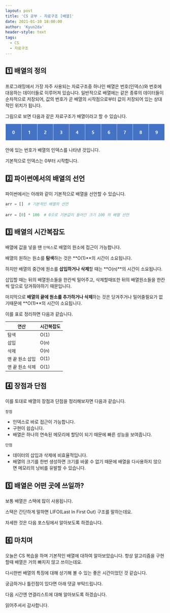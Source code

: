 ```yaml
---
layout: post
title: 'CS 공부 - 자료구조 [배열]'
date: 2021-01-10 18:00:00
author: 'Kyun2da'
header-style: text
tags:
  - CS
  - 자료구조
---
```


<!--
 배열의 정의
 배열의 구현
 배열의 시간복잡도
-->

## 1️⃣ 배열의 정의

프로그래밍에서 가장 자주 사용되는 자료구조중 하나인 배열은 번호(인덱스)와 번호에 대응하는 데이터들로 이루어져 있습니다.
일반적으로 배열에는 같은 종류의 데이터들이 순차적으로 저장되어, 값의 번호가 곧 배열의 시작점으로부터 값이 저장되어 있는 상대적인 위치가 됩니다.

그림으로 보면 다음과 같은 자료구조가 배열이라고 할 수 있습니다.

![배열](/img/cs/array.png)

안에 있는 번호가 배열의 인덱스를 나타낸 것입니다.

기본적으로 인덱스는 0부터 시작합니다.

## 2️⃣ 파이썬에서의 배열의 선언

파이썬에서는 아래와 같이 기본적으로 배열을 선언할 수 있습니다.

```python
arr = []  # 기본적인 배열의 선언

arr = [0] * 100  # 0으로 기본값이 들어간 크기 100 의 배열 선언
```

## 3️⃣ 배열의 시간복잡도

배열에 값을 넣을 땐 `인덱스`로 배열의 원소에 접근이 가능합니다.

배열의 원하는 원소를 **탐색**하는 것은 **O(1)**의 시간이 소요됩니다.

하지만 배열의 중간에 원소를 **삽입하거나 삭제**할 때는 **O(n)**의 시간이 소요됩니다.

삽입할 때는 뒤의 배열원소들을 한칸씩 밀어주고, 삭제할때또한 뒤의 배열원소들을 한칸씩 앞으로 당겨줘야하기 때문입니다.

마지막으로 **배열의 끝에 원소를 추가하거나 삭제**하는 것은 당겨주거나 밀어줄필요가 없기때문에 **O(1)**의 시간이 소요됩니다.

이를 표로 정리하면 다음과 같습니다.

| 연산            | 시간복잡도 |
| --------------- | ---------- |
| 탐색            | O(1)       |
| 삽입            | O(n)       |
| 삭제            | O(n)       |
| 맨 끝 원소 삽입 | O(1)       |
| 맨 끝 원소 삭제 | O(1)       |

## 4️⃣ 장점과 단점

이를 토대로 배열의 장점과 단점을 정리해보자면 다음과 같습니다.

`장점`

- 인덱스로 바로 접근이 가능합니다.
- 구현이 쉽습니다.
- 배열은 하나의 연속된 메모리에 할당이 되기 때문에 빠른 성능을 보여줍니다.

`단점`

- 데이터의 삽입과 삭제에 비효율적입니다.
- 배열의 크기를 한번 생성하면 크기를 바꿀 수 없기 때문에 배열을 다사용하지 않으면 메모리의 낭비를 유발할 수 있습니다.

## 5️⃣ 배열은 어떤 곳에 쓰일까?

보통 배열은 스택에 많이 사용됩니다.

스택은 간단하게 말하면 LIFO(Last In First Out) 구조를 말하는데요.

자세한 것은 다음 포스팅에서 알아보도록 하겠습니다.

## 6️⃣ 마치며

오늘은 CS 복습을 하며 기본적인 배열에 대하여 알아보았습니다. 항상 알고리즘을 구현할때 배열은 거의 빠지지 않고 쓰이는데요.

다시한번 배열의 특징에 대해 상기해 볼 수 있는 좋은 시간이었던 것 같습니다.

궁금하거나 틀린점이 있다면 아래 댓글 부탁드립니다.

다음 시간엔 연결리스트에 대해 알아보도록 하겠습니다.

읽어주셔서 감사합니다.
